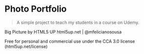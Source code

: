 # Photo Portfolio

> A simple project to teach my students in a course on Udemy.

Big Picture by HTML5 UP
html5up.net | @mfelicianosousa

Free for personal and commercial use under the CCA 3.0 license (html5up.net/license)

